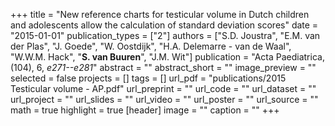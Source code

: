 +++
title = "New reference charts for testicular volume in Dutch children and adolescents allow the calculation of standard deviation scores"
date = "2015-01-01"
publication_types = ["2"]
authors = ["S.D. Joustra", "E.M. van der Plas", "J. Goede", "W. Oostdijk", "H.A. Delemarre - van de Waal", "W.W.M. Hack", "**S. van Buuren**", "J.M. Wit"]
publication = "Acta Paediatrica, (104), 6, _e271--e281_"
abstract = ""
abstract_short = ""
image_preview = ""
selected = false
projects = []
tags = []
url_pdf = "publications/2015 Testicular volume - AP.pdf"
url_preprint = ""
url_code = ""
url_dataset = ""
url_project = ""
url_slides = ""
url_video = ""
url_poster = ""
url_source = ""
math = true
highlight = true
[header]
image = ""
caption = ""
+++
